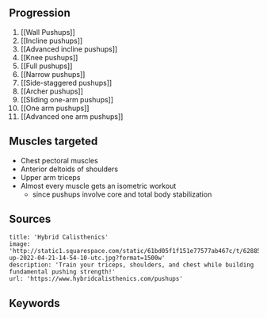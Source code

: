 ## Progression
1. [[Wall Pushups]]
2. [[Incline pushups]]
3. [[Advanced incline pushups]]
4. [[Knee pushups]]
5. [[Full pushups]]
6. [[Narrow pushups]]
7. [[Side-staggered pushups]]
8. [[Archer pushups]]
9. [[Sliding one-arm pushups]]
10. [[One arm pushups]]
11. [[Advanced one arm pushups]]

## Muscles targeted
- Chest pectoral muscles
- Anterior deltoids of shoulders
- Upper arm triceps
- Almost every muscle gets an isometric workout
	- since pushups involve core and total body stabilization

## Sources

```embed
title: 'Hybrid Calisthenics'
image: 'http://static1.squarespace.com/static/61bd05f1f151e77577ab467c/t/62885ac125a4230877f7addd/1653103297437/push-up-2022-04-21-14-54-10-utc.jpg?format=1500w'
description: 'Train your triceps, shoulders, and chest while building fundamental pushing strength!'
url: 'https://www.hybridcalisthenics.com/pushups'
```
## Keywords
